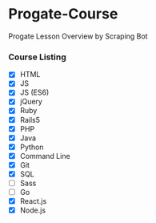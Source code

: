 # Progate-Course
Progate Lesson Overview by Scraping Bot

### Course Listing
- [x] HTML
- [x] JS
- [x] JS (ES6)
- [x] jQuery
- [x] Ruby
- [x] Rails5
- [x] PHP
- [x] Java
- [x] Python
- [x] Command Line
- [x] Git
- [x] SQL
- [ ] Sass
- [ ] Go
- [x] React.js
- [x] Node.js

